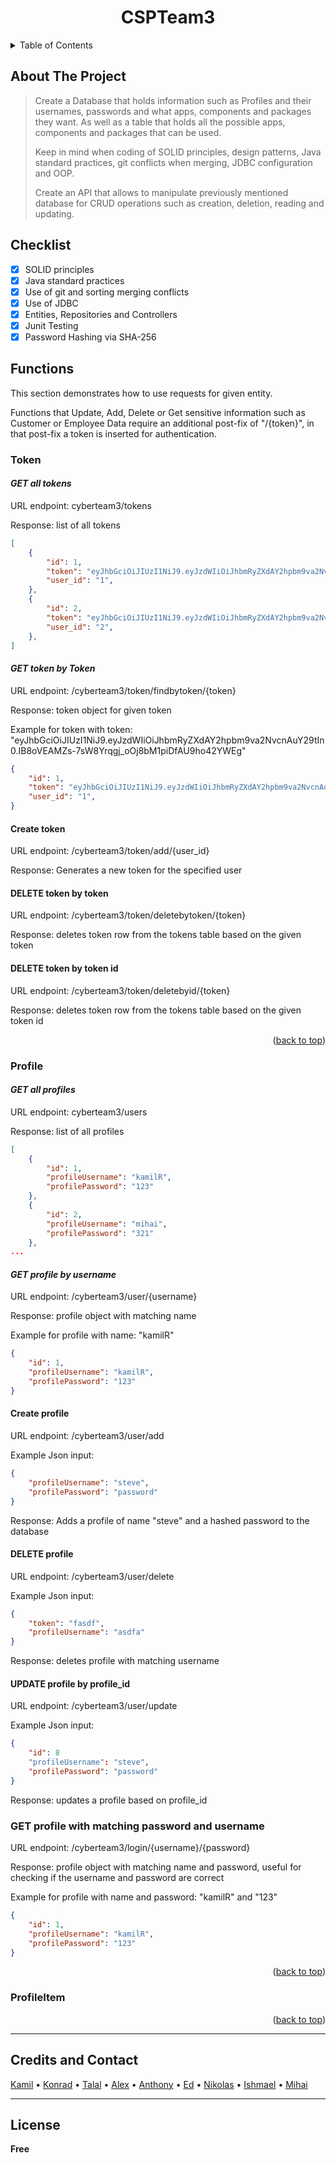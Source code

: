 <div id="top"></div>
<div align="center">
    <h1 align= "center">CSPTeam3</h1>
</div>
<details>
  <summary>Table of Contents</summary>
  <ol>
    <li>
      <a href="#about-the-project">About The Project</a>
    </li>
    <li><a href="#checklist">Checklist</a></li>
    <li>
      <a href="#Entities">Entities</a>
	    <ul>
        <li><a href="#token">Token</a></li>
      </ul>
      <ul>
        <li><a href="#profile">Profile</a></li>
      </ul>
	    <ul>
        <li><a href="#profileitem">ProfileItem</a></li>
      </ul>
    </li>
	<li><a href="#credits-and-contact">Credits and Contact</a></li>
	  <li><a href="#license">License</a></li>
  </ol>
</details>

## About The Project

>Create a Database that holds information such as Profiles and their usernames, passwords and what apps, components and packages they want. As well as a table that holds all the possible apps, components and packages that can be used.
>
>Keep in mind when coding of SOLID principles, design patterns, Java standard practices, git conflicts when merging, JDBC configuration and OOP. 
>
>Create an API that allows to manipulate previously mentioned database for CRUD operations such as creation, deletion, reading and updating.

## Checklist

- [x] SOLID principles
- [x] Java standard practices
- [x] Use of git and sorting merging conflicts
- [x] Use of JDBC
- [x] Entities, Repositories and Controllers
- [x] Junit Testing
- [x] Password Hashing via SHA-256

## Functions

This section demonstrates how to use requests for given entity. 

Functions that Update, Add, Delete or Get sensitive information such as Customer or Employee Data require an additional post-fix of "/{token}", in that post-fix a token is inserted for authentication.

### **Token**

#### *GET all tokens*

URL endpoint: cyberteam3/tokens

Response: list of all tokens 

```json
[
    {
        "id": 1,
        "token": "eyJhbGciOiJIUzI1NiJ9.eyJzdWIiOiJhbmRyZXdAY2hpbm9va2NvcnAuY29tIn0.IB8oVEAMZs-7sW8Yrqgj_oOj8bM1piDfAU9ho42YWEg",
        "user_id": "1",
    },
    {
        "id": 2,
        "token": "eyJhbGciOiJIUzI1NiJ9.eyJzdWIiOiJhbmRyZXdAY2hpbm9va2NvcnAuY29tIn0.IB8oVEAMZs-7sW8Yrqgj_oOj8bM1piDfAU9ho42YWEg",
        "user_id": "2",
    },
]
```

#### *GET token by Token*

URL endpoint: /cyberteam3/token/findbytoken/{token}

Response: token object for given token

Example for token with token: "eyJhbGciOiJIUzI1NiJ9.eyJzdWIiOiJhbmRyZXdAY2hpbm9va2NvcnAuY29tIn0.IB8oVEAMZs-7sW8Yrqgj_oOj8bM1piDfAU9ho42YWEg"

```json
{
    "id": 1,
    "token": "eyJhbGciOiJIUzI1NiJ9.eyJzdWIiOiJhbmRyZXdAY2hpbm9va2NvcnAuY29tIn0.IB8oVEAMZs-7sW8Yrqgj_oOj8bM1piDfAU9ho42YWEg",
    "user_id": "1",
}
```

#### Create token

URL endpoint: /cyberteam3/token/add/{user_id}

Response: Generates a new token for the specified user


#### DELETE token by token

URL endpoint: /cyberteam3/token/deletebytoken/{token}

Response: deletes token row from the tokens table based on the given token

#### DELETE token by token id

URL endpoint: /cyberteam3/token/deletebyid/{token}

Response: deletes token row from the tokens table based on the given token id

<p align="right">(<a href="#top">back to top</a>)</p>

### **Profile**

#### *GET all profiles*

URL endpoint: cyberteam3/users

Response: list of all profiles

```json
[
    {
        "id": 1,
        "profileUsername": "kamilR",
        "profilePassword": "123"
    },
    {
        "id": 2,
        "profileUsername": "mihai",
        "profilePassword": "321"
    },
...
```

#### *GET profile by username*

URL endpoint: /cyberteam3/user/{username}

Response: profile object with matching name

Example for profile with name: "kamilR"

```json
{
    "id": 1,
    "profileUsername": "kamilR",
    "profilePassword": "123"
}
```

#### Create profile

URL endpoint: /cyberteam3/user/add

Example Json input:

```json
{
    "profileUsername": "steve",
    "profilePassword": "password"
}
```

Response: Adds a profile of name "steve" and a hashed password to the database


#### DELETE profile

URL endpoint: /cyberteam3/user/delete

Example Json input:

```json
{
    "token": "fasdf",
    "profileUsername": "asdfa"
}
```

Response: deletes profile with matching username

#### UPDATE profile by profile_id

URL endpoint: /cyberteam3/user/update

Example Json input:

```json
{
    "id": 8
    "profileUsername": "steve",
    "profilePassword": "password"
}
```
Response: updates a profile based on profile_id

### GET profile with matching password and username

URL endpoint: /cyberteam3/login/{username}/{password}

Response: profile object with matching name and password, useful for checking if the username and password are correct

Example for profile with name and password: "kamilR" and "123"

```json
{
    "id": 1,
    "profileUsername": "kamilR",
    "profilePassword": "123"
}
```

<p align="right">(<a href="#top">back to top</a>)</p>

### **ProfileItem**


<p align="right">(<a href="#top">back to top</a>)</p>

---


## Credits and Contact

[Kamil](https://github.com/rwenmax) • [Konrad](https://github.com/KonradDlugosz) • [Talal](https://github.com/talal1998) • [Alex](https://github.com/alexsusanu) • [Anthony](https://github.com/MagerXser) • [Ed](https://github.com/EdBencito) • [Nikolas](https://github.com/Moodhunter34) • [Ishmael](https://github.com/ishariffSG) • [Mihai](https://github.com/Ascerte)  

---

## License

**Free**
